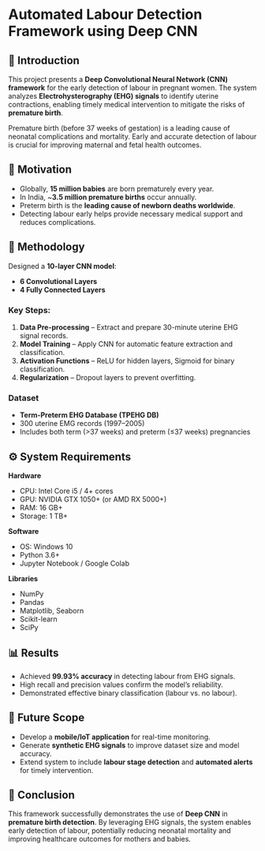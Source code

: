 
# Automated Labour Detection Framework using Deep CNN

## 📌 Introduction

This project presents a **Deep Convolutional Neural Network (CNN) framework** for the early detection of labour in pregnant women. The system analyzes **Electrohysterography (EHG) signals** to identify uterine contractions, enabling timely medical intervention to mitigate the risks of **premature birth**.

Premature birth (before 37 weeks of gestation) is a leading cause of neonatal complications and mortality. Early and accurate detection of labour is crucial for improving maternal and fetal health outcomes.


## 🎯 Motivation

* Globally, **15 million babies** are born prematurely every year.
* In India, \~**3.5 million premature births** occur annually.
* Preterm birth is the **leading cause of newborn deaths worldwide**.
* Detecting labour early helps provide necessary medical support and reduces complications.

## 🧪 Methodology

Designed a **10-layer CNN model**:

* **6 Convolutional Layers**
* **4 Fully Connected Layers**

### Key Steps:

1. **Data Pre-processing** – Extract and prepare 30-minute uterine EHG signal records.
2. **Model Training** – Apply CNN for automatic feature extraction and classification.
3. **Activation Functions** – ReLU for hidden layers, Sigmoid for binary classification.
4. **Regularization** – Dropout layers to prevent overfitting.

### Dataset

* **Term-Preterm EHG Database (TPEHG DB)**
* 300 uterine EMG records (1997–2005)
* Includes both term (>37 weeks) and preterm (≤37 weeks) pregnancies

## ⚙️ System Requirements

**Hardware**

* CPU: Intel Core i5 / 4+ cores
* GPU: NVIDIA GTX 1050+ (or AMD RX 5000+)
* RAM: 16 GB+
* Storage: 1 TB+

**Software**

* OS: Windows 10
* Python 3.6+
* Jupyter Notebook / Google Colab

**Libraries**

* NumPy
* Pandas
* Matplotlib, Seaborn
* Scikit-learn
* SciPy

## 📊 Results

* Achieved **99.93% accuracy** in detecting labour from EHG signals.
* High recall and precision values confirm the model’s reliability.
* Demonstrated effective binary classification (labour vs. no labour).

## 🚀 Future Scope

* Develop a **mobile/IoT application** for real-time monitoring.
* Generate **synthetic EHG signals** to improve dataset size and model accuracy.
* Extend system to include **labour stage detection** and **automated alerts** for timely intervention.

## 📝 Conclusion

This framework successfully demonstrates the use of **Deep CNN** in **premature birth detection**. By leveraging EHG signals, the system enables early detection of labour, potentially reducing neonatal mortality and improving healthcare outcomes for mothers and babies.
